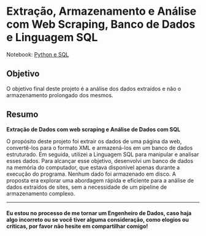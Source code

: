# Extração, Armazenamento e Análise com Web Scraping, Banco de Dados e Linguagem SQL

Notebook: [Python e SQL](https://tinyurl.com/47cs56hf)

## Objetivo
O objetivo final deste projeto é a análise dos dados extraídos e não o armazenamento prolongado dos mesmos.

## Resumo

**Extração de Dados com web scraping e Análise de Dados com SQL**

O propósito deste projeto foi extrair os dados de uma página da web, convertê-los para o formato XML e armazená-los em um banco de dados estruturado. Em seguida, utilizei a Linguagem SQL para manipular e analisar esses dados. Para alcançar esse objetivo, desenvolvi um banco de dados na memória do computador, que estava disponível apenas durante a execução do programa. Nenhum dado foi armazenado em disco. A proposta era explorar uma abordagem rápida e eficiente para a análise de dados extraídos de sites, sem a necessidade de um pipeline de armazenamento complexo.

_________________________________________________________________________________________________________________________________________________________________________________
#### Eu estou no processo de me tornar um Engenheiro de Dados, caso haja algo incorreto ou se você tiver alguma consideração, como elogios ou críticas, por favor não hesite em compartilhar comigo!
